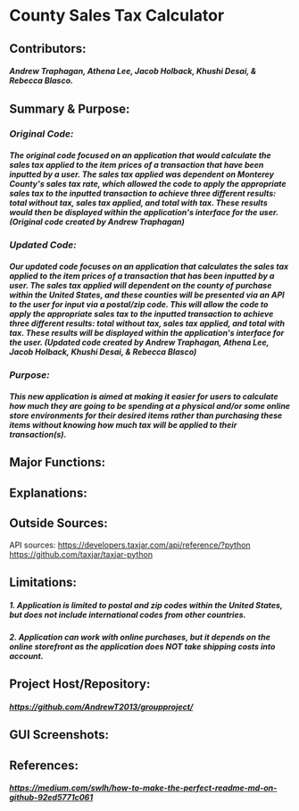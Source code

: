 # **County Sales Tax Calculator**

## **Contributors:**
  ##### Andrew Traphagan, Athena Lee, Jacob Holback, Khushi Desai, & Rebecca Blasco.

## **Summary & Purpose:**
  ### _Original Code:_
  ##### The original code focused on an application that would calculate the sales tax applied to the item prices of a transaction that have been inputted by a user. The sales tax applied was dependent on Monterey County's sales tax rate, which allowed the code to apply the appropriate sales tax to the inputted transaction to    achieve three different results: total without tax, sales tax applied, and total with tax. These results would then be displayed within the application's interface       for the user. (Original code created by Andrew Traphagan)
  ### _Updated Code:_
  ##### Our updated code focuses on an application that calculates the sales tax applied to the item prices of a transaction that has been inputted by a user. The      sales tax applied will dependent on the county of purchase within the United States, and these counties will be presented via an API to the user for input via a postal/zip code. This will allow the code to apply the appropriate sales tax to the inputted transaction to achieve three different results: total without tax, sales tax applied, and total with tax. These results will be displayed within the application's interface for the user. (Updated code created by Andrew Traphagan, Athena Lee, Jacob Holback, Khushi Desai, & Rebecca Blasco)
  ### _Purpose:_
  ##### This new application is aimed at making it easier for users to calculate how much they are going to be spending at a physical and/or some online store          environments for their desired items rather than purchasing these items without knowing how much tax will be applied to their transaction(s).

## **Major Functions:**

## **Explanations:**

## **Outside Sources:**
API sources: 
https://developers.taxjar.com/api/reference/?python
https://github.com/taxjar/taxjar-python

## **Limitations:**

  ##### 1. Application is limited to postal and zip codes within the United States, but does not include international codes from other countries.
  ##### 2. Application can work with online purchases, but it depends on the online storefront as the application does NOT take shipping costs into account.

## **Project Host/Repository:**

  ##### https://github.com/AndrewT2013/groupproject/

## **GUI Screenshots:**

## **References:**
  ##### https://medium.com/swlh/how-to-make-the-perfect-readme-md-on-github-92ed5771c061

